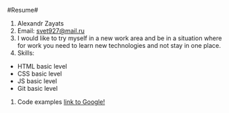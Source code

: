 #Resume#
1. Alexandr Zayats
1. Email: svet927@mail.ru
1. I would like to try myself in a new work area and be in a situation where for work you need to learn new technologies and not stay in one place.
1. Skills: 
  * HTML basic level
  * CSS basic level
  * JS basic level
  * Git basic level
 1. Code examples [link to Google!](https://github.com/svet927/rsschool-cv.git)